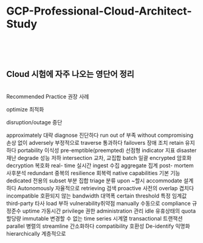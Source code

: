 # GCP-Professional-Cloud-Architect-Study
<br>
<br>
<br>

## Cloud 시험에 자주 나오는 영단어 정리
<br>
Recommended Practice 권장 사례

optimize 최적화

disruption/outage 중단

approximately 대략
diagnose 진단하다
run out of 부족
without compromising 손상 없이
adversely 부정적으로
traverse 통과하다
failovers 장애 조치
retain 유지하다
portability 이식성
pre-emptible(preempted) 선점형
indicator 지표
disaster 재난
degrade 성능 저하
intersection 교차, 교집합
batch 일괄
encrypted 암호화
decryption 복호화
real- time 실시간
ingest 수집
aggregate 집계
post- mortem 사후분석
redundant 중복의
resilience 회복력
native capabilities 기본 기능
dedicated 전용의
subset 부분 집합
triage 분류
upon ~할시
accommodate 설계하다
Autonomously 자율적으로
retrieving 검색
proactive 사전의
overlap 겹치다
incompatible 호환되지 않는
bandwidth 대역폭
certain threshold 특정 임계값
third-party 타사
load 부하
vulnerability취약점 
manually 수동으로 
compliance 규정준수
uptime 가동시간 
privilege 권한
administration 관리
idle 유휴상태의
quota 할당량
immutable 변경할 수 없는
time series 시계열
transactional 트랜잭션
parallel 병렬의
streamline 간소화하다
compatibility 호환성
De-identify 익명화
hierarchically 계층적으로

